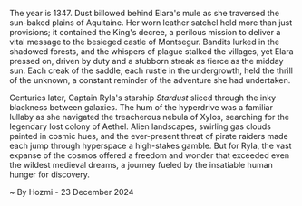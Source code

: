 
The year is 1347.  Dust billowed behind Elara's mule as she traversed the sun-baked plains of Aquitaine.  Her worn leather satchel held more than just provisions; it contained the King's decree, a perilous mission to deliver a vital message to the besieged castle of Montsegur.  Bandits lurked in the shadowed forests, and the whispers of plague stalked the villages, yet Elara pressed on, driven by duty and a stubborn streak as fierce as the midday sun.  Each creak of the saddle, each rustle in the undergrowth, held the thrill of the unknown, a constant reminder of the adventure she had undertaken.

Centuries later, Captain Ryla's starship *Stardust* sliced through the inky blackness between galaxies.  The hum of the hyperdrive was a familiar lullaby as she navigated the treacherous nebula of Xylos, searching for the legendary lost colony of Aethel.  Alien landscapes, swirling gas clouds painted in cosmic hues, and the ever-present threat of pirate raiders made each jump through hyperspace a high-stakes gamble.  But for Ryla, the vast expanse of the cosmos offered a freedom and wonder that exceeded even the wildest medieval dreams, a journey fueled by the insatiable human hunger for discovery.

~ By Hozmi - 23 December 2024
